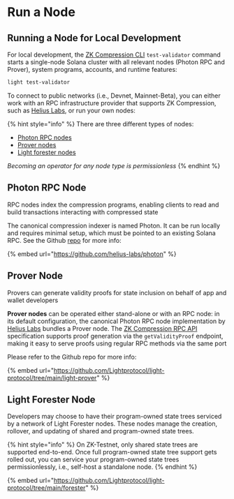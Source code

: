 # Run a Node

## Running a Node for Local Development

For local development, the [ZK Compression CLI](https://github.com/Lightprotocol/light-protocol/blob/main/cli/)  `test-validator` command starts a single-node Solana cluster with all relevant nodes (Photon RPC and Prover), system programs, accounts, and runtime features:

```sh
light test-validator
```

To connect to public networks (i.e., Devnet, Mainnet-Beta), you can either work with an RPC infrastructure provider that supports ZK Compression, such as [Helius Labs](https://helius.xyz/), or run your own nodes:

{% hint style="info" %}
There are three different types of nodes:

* [Photon RPC nodes](run-a-node.md#photon-rpc-node)
* [Prover nodes](run-a-node.md#prover-node)
* [Light forester nodes](run-a-node.md#forester-node)

_Becoming an operator for any node type is permissionless_
{% endhint %}

## Photon RPC Node

RPC nodes index the compression programs, enabling clients to read and build transactions interacting with compressed state

The canonical compression indexer is named Photon. It can be run locally and requires minimal setup, which must be pointed to an existing Solana RPC. See the Github [repo](https://github.com/helius-labs/photon) for more info:

{% embed url="https://github.com/helius-labs/photon" %}

## Prover Node

Provers can generate validity proofs for state inclusion on behalf of app and wallet developers

**Prover nodes** can be operated either stand-alone or with an RPC node: in its default configuration, the canonical Photon RPC node implementation by [Helius Labs](https://github.com/helius-labs/photon) bundles a Prover node. The [ZK Compression RPC API ](https://docs.lightprotocol.com/developers/json-rpc-methods)specification supports proof generation via the `getValidityProof` endpoint, making it easy to serve proofs using regular RPC methods via the same port

Please refer to the Github repo for more info:

{% embed url="https://github.com/Lightprotocol/light-protocol/tree/main/light-prover" %}

## Light Forester Node

Developers may choose to have their program-owned state trees serviced by a network of Light Forester nodes. These nodes manage the creation, rollover, and updating of shared and program-owned state trees.

{% hint style="info" %}
On ZK-Testnet, only shared state trees are supported end-to-end. Once full program-owned state tree support gets rolled out, you can service your program-owned state trees permissionlessly, i.e., self-host a standalone node.
{% endhint %}

{% embed url="https://github.com/Lightprotocol/light-protocol/tree/main/forester" %}
